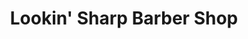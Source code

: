 ---
title: "Lookin' Sharp Barber Shop"
url: /richmond/lookin-sharp-barber-shop/
shop: hairdresser
---